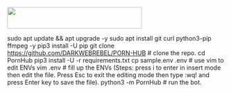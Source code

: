 
<b>
<a href="https://heroku.com/deploy?template=https://github.com/githuubb420/pornbot"><img src="https://img.shields.io/badge/DEPLOY ON HEROKU-Canary?style=badge&logo=heroku"width="310" height="50"/></a>
</b>



sudo apt update && apt upgrade -y
sudo apt install git curl python3-pip ffmpeg -y
pip3 install -U pip
git clone https://github.com/DARKWEBREBEL/PORN-HUB # clone the repo.
cd PornHub
pip3 install -U -r requirements.txt
cp sample.env .env # use vim to edit ENVs
vim .env # fill up the ENVs (Steps: press i to enter in insert mode then edit the file. Press Esc to exit the editing mode then type :wq! and press Enter key to save the file).
python3 -m PornHub # run the bot.


